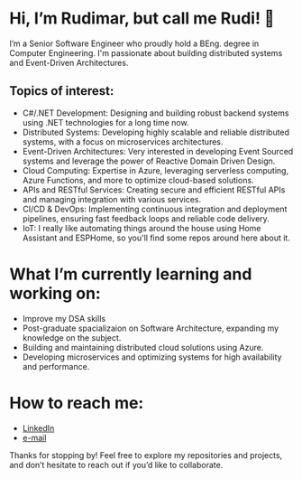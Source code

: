 # Hi, I’m Rudimar, but call me Rudi! 👋


I’m a Senior Software Engineer who proudly hold a BEng. degree in Computer Engineering. 
I'm passionate about building distributed systems and Event-Driven Architectures.

## Topics of interest:
* C#/.NET Development: Designing and building robust backend systems using .NET technologies for a long time now.
* Distributed Systems: Developing highly scalable and reliable distributed systems, with a focus on microservices architectures.
* Event-Driven Architectures: Very interested in developing Event Sourced systems and leverage the power of Reactive Domain Driven Design.
* Cloud Computing: Expertise in Azure, leveraging serverless computing, Azure Functions, and more to optimize cloud-based solutions.
* APIs and RESTful Services: Creating secure and efficient RESTful APIs and managing integration with various services.
* CI/CD & DevOps: Implementing continuous integration and deployment pipelines, ensuring fast feedback loops and reliable code delivery.
* IoT: I really like automating things around the house using Home Assistant and ESPHome, so you'll find some repos around here about it.

# What I’m currently learning and working on:
* Improve my DSA skills
* Post-graduate spacializaion on Software Architecture, expanding my knowledge on the subject.
* Building and maintaining distributed cloud solutions using Azure.
* Developing microservices and optimizing systems for high availability and performance.

# How to reach me:
* [LinkedIn](http://linkedin.com/in/rudimar-ronsoni-jr/)
* [e-mail](mailto:rudimar@outlook.com)

Thanks for stopping by! Feel free to explore my repositories and projects, and don’t hesitate to reach out if you’d like to collaborate.
